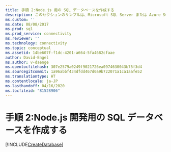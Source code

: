 ```yaml
---
title: 手順 2:Node.js 用の SQL データベースを作成する
description: このセクションのサンプルは、Microsoft SQL Server または Azure SQL Database 上の AdventureWorks スキーマでのみ利用できます。
ms.custom: ''
ms.date: 08/08/2017
ms.prod: sql
ms.prod_service: connectivity
ms.reviewer: ''
ms.technology: connectivity
ms.topic: conceptual
ms.assetid: 14be607f-f1dc-4201-a664-5fa4682cfaae
author: David-Engel
ms.author: v-daenge
ms.openlocfilehash: 307e2579a0249f9021726ea0974630043b75f3d4
ms.sourcegitcommit: 1a96abbf434dfdd467d0a9b722071a1ca1aafe52
ms.translationtype: HT
ms.contentlocale: ja-JP
ms.lasthandoff: 04/16/2020
ms.locfileid: "81528906"
---
```

# <a name="step-2-create-a-sql-database-for-nodejs-development"></a>手順 2:Node.js 開発用の SQL データベースを作成する

[!INCLUDE[CreateDatabase](../../includes/createdatabase.md)]
